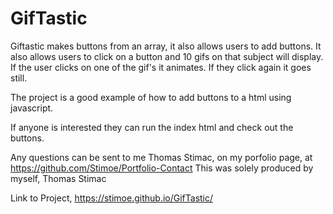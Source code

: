 # GifTastic


Giftastic makes buttons from an array, it also allows users to add buttons.
It also allows users to click on a button and 10 gifs on that subject will display.
If the user clicks on one of the gif's it animates.
If they click again it goes still.

The project is a good example of how to add buttons to a html using javascript.

If anyone is interested they can run the index html and check out the buttons.

Any questions can be sent to me Thomas Stimac, on my porfolio page, at https://github.com/Stimoe/Portfolio-Contact
This was solely produced by myself, Thomas Stimac

Link to Project, https://stimoe.github.io/GifTastic/
